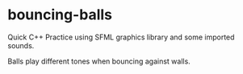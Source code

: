 # bouncing-balls
Quick C++ Practice using SFML graphics library and some imported sounds.

Balls play different tones when bouncing against walls. 
